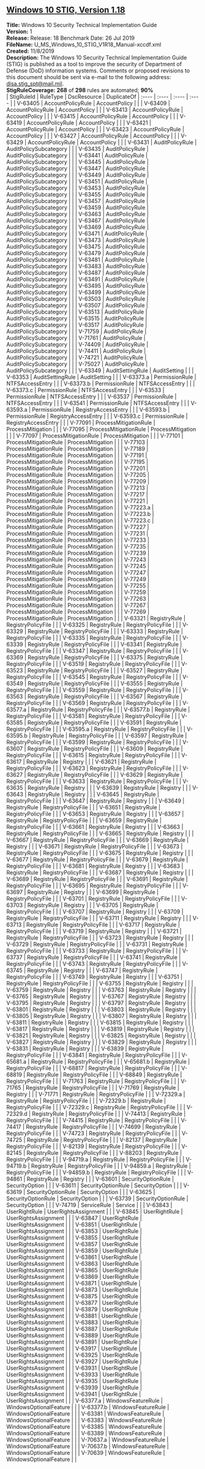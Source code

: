 ## [Windows 10 STIG, Version 1.18](.\StigDetail\WindowsClient-10-1.18.md)

**Title:** Windows 10 Security Technical Implementation Guide  
**Version:** 1  
**Release:** Release: 18 Benchmark Date: 26 Jul 2019  
**FileName:** U_MS_Windows_10_STIG_V1R18_Manual-xccdf.xml  
**Created:** 11/8/2019  
**Description:** The Windows 10 Security Technical Implementation Guide (STIG) is published as a tool to improve the security of Department of Defense (DoD) information systems. Comments or proposed revisions to this document should be sent via e-mail to the following address: disa.stig_spt@mail.mil.  
**StigRuleCoverage:** **268** of **298** rules are automated; **90%**  
| StigRuleId | RuleType | DscResource | DuplicateOf
| :---- | :---- | :---- | :---- |
| V-63405 | AccountPolicyRule | AccountPolicy |  |
| V-63409 | AccountPolicyRule | AccountPolicy |  |
| V-63413 | AccountPolicyRule | AccountPolicy |  |
| V-63415 | AccountPolicyRule | AccountPolicy |  |
| V-63419 | AccountPolicyRule | AccountPolicy |  |
| V-63421 | AccountPolicyRule | AccountPolicy |  |
| V-63423 | AccountPolicyRule | AccountPolicy |  |
| V-63427 | AccountPolicyRule | AccountPolicy |  |
| V-63429 | AccountPolicyRule | AccountPolicy |  |
| V-63431 | AuditPolicyRule | AuditPolicySubcategory |  |
| V-63435 | AuditPolicyRule | AuditPolicySubcategory |  |
| V-63441 | AuditPolicyRule | AuditPolicySubcategory |  |
| V-63445 | AuditPolicyRule | AuditPolicySubcategory |  |
| V-63447 | AuditPolicyRule | AuditPolicySubcategory |  |
| V-63449 | AuditPolicyRule | AuditPolicySubcategory |  |
| V-63451 | AuditPolicyRule | AuditPolicySubcategory |  |
| V-63453 | AuditPolicyRule | AuditPolicySubcategory |  |
| V-63455 | AuditPolicyRule | AuditPolicySubcategory |  |
| V-63457 | AuditPolicyRule | AuditPolicySubcategory |  |
| V-63459 | AuditPolicyRule | AuditPolicySubcategory |  |
| V-63463 | AuditPolicyRule | AuditPolicySubcategory |  |
| V-63467 | AuditPolicyRule | AuditPolicySubcategory |  |
| V-63469 | AuditPolicyRule | AuditPolicySubcategory |  |
| V-63471 | AuditPolicyRule | AuditPolicySubcategory |  |
| V-63473 | AuditPolicyRule | AuditPolicySubcategory |  |
| V-63475 | AuditPolicyRule | AuditPolicySubcategory |  |
| V-63479 | AuditPolicyRule | AuditPolicySubcategory |  |
| V-63481 | AuditPolicyRule | AuditPolicySubcategory |  |
| V-63483 | AuditPolicyRule | AuditPolicySubcategory |  |
| V-63487 | AuditPolicyRule | AuditPolicySubcategory |  |
| V-63491 | AuditPolicyRule | AuditPolicySubcategory |  |
| V-63495 | AuditPolicyRule | AuditPolicySubcategory |  |
| V-63499 | AuditPolicyRule | AuditPolicySubcategory |  |
| V-63503 | AuditPolicyRule | AuditPolicySubcategory |  |
| V-63507 | AuditPolicyRule | AuditPolicySubcategory |  |
| V-63513 | AuditPolicyRule | AuditPolicySubcategory |  |
| V-63515 | AuditPolicyRule | AuditPolicySubcategory |  |
| V-63517 | AuditPolicyRule | AuditPolicySubcategory |  |
| V-71759 | AuditPolicyRule | AuditPolicySubcategory |  |
| V-71761 | AuditPolicyRule | AuditPolicySubcategory |  |
| V-74409 | AuditPolicyRule | AuditPolicySubcategory |  |
| V-74411 | AuditPolicyRule | AuditPolicySubcategory |  |
| V-74721 | AuditPolicyRule | AuditPolicySubcategory |  |
| V-75027 | AuditPolicyRule | AuditPolicySubcategory |  |
| V-63349 | AuditSettingRule | AuditSetting |  |
| V-63353 | AuditSettingRule | AuditSetting |  |
| V-63373.a | PermissionRule | NTFSAccessEntry |  |
| V-63373.b | PermissionRule | NTFSAccessEntry |  |
| V-63373.c | PermissionRule | NTFSAccessEntry |  |
| V-63533 | PermissionRule | NTFSAccessEntry |  |
| V-63537 | PermissionRule | NTFSAccessEntry |  |
| V-63541 | PermissionRule | NTFSAccessEntry |  |
| V-63593.a | PermissionRule | RegistryAccessEntry |  |
| V-63593.b | PermissionRule | RegistryAccessEntry |  |
| V-63593.c | PermissionRule | RegistryAccessEntry |  |
| V-77091 | ProcessMitigationRule | ProcessMitigation |  |
| V-77095 | ProcessMitigationRule | ProcessMitigation |  |
| V-77097 | ProcessMitigationRule | ProcessMitigation |  |
| V-77101 | ProcessMitigationRule | ProcessMitigation |  |
| V-77103 | ProcessMitigationRule | ProcessMitigation |  |
| V-77189 | ProcessMitigationRule | ProcessMitigation |  |
| V-77191 | ProcessMitigationRule | ProcessMitigation |  |
| V-77195 | ProcessMitigationRule | ProcessMitigation |  |
| V-77201 | ProcessMitigationRule | ProcessMitigation |  |
| V-77205 | ProcessMitigationRule | ProcessMitigation |  |
| V-77209 | ProcessMitigationRule | ProcessMitigation |  |
| V-77213 | ProcessMitigationRule | ProcessMitigation |  |
| V-77217 | ProcessMitigationRule | ProcessMitigation |  |
| V-77221 | ProcessMitigationRule | ProcessMitigation |  |
| V-77223.a | ProcessMitigationRule | ProcessMitigation |  |
| V-77223.b | ProcessMitigationRule | ProcessMitigation |  |
| V-77223.c | ProcessMitigationRule | ProcessMitigation |  |
| V-77227 | ProcessMitigationRule | ProcessMitigation |  |
| V-77231 | ProcessMitigationRule | ProcessMitigation |  |
| V-77233 | ProcessMitigationRule | ProcessMitigation |  |
| V-77235 | ProcessMitigationRule | ProcessMitigation |  |
| V-77239 | ProcessMitigationRule | ProcessMitigation |  |
| V-77243 | ProcessMitigationRule | ProcessMitigation |  |
| V-77245 | ProcessMitigationRule | ProcessMitigation |  |
| V-77247 | ProcessMitigationRule | ProcessMitigation |  |
| V-77249 | ProcessMitigationRule | ProcessMitigation |  |
| V-77255 | ProcessMitigationRule | ProcessMitigation |  |
| V-77259 | ProcessMitigationRule | ProcessMitigation |  |
| V-77263 | ProcessMitigationRule | ProcessMitigation |  |
| V-77267 | ProcessMitigationRule | ProcessMitigation |  |
| V-77269 | ProcessMitigationRule | ProcessMitigation |  |
| V-63321 | RegistryRule | RegistryPolicyFile |  |
| V-63325 | RegistryRule | RegistryPolicyFile |  |
| V-63329 | RegistryRule | RegistryPolicyFile |  |
| V-63333 | RegistryRule | RegistryPolicyFile |  |
| V-63335 | RegistryRule | RegistryPolicyFile |  |
| V-63339 | RegistryRule | RegistryPolicyFile |  |
| V-63341 | RegistryRule | RegistryPolicyFile |  |
| V-63347 | RegistryRule | RegistryPolicyFile |  |
| V-63369 | RegistryRule | RegistryPolicyFile |  |
| V-63375 | RegistryRule | RegistryPolicyFile |  |
| V-63519 | RegistryRule | RegistryPolicyFile |  |
| V-63523 | RegistryRule | RegistryPolicyFile |  |
| V-63527 | RegistryRule | RegistryPolicyFile |  |
| V-63545 | RegistryRule | RegistryPolicyFile |  |
| V-63549 | RegistryRule | RegistryPolicyFile |  |
| V-63555 | RegistryRule | RegistryPolicyFile |  |
| V-63559 | RegistryRule | RegistryPolicyFile |  |
| V-63563 | RegistryRule | RegistryPolicyFile |  |
| V-63567 | RegistryRule | RegistryPolicyFile |  |
| V-63569 | RegistryRule | RegistryPolicyFile |  |
| V-63577.a | RegistryRule | RegistryPolicyFile |  |
| V-63577.b | RegistryRule | RegistryPolicyFile |  |
| V-63581 | RegistryRule | RegistryPolicyFile |  |
| V-63585 | RegistryRule | RegistryPolicyFile |  |
| V-63591 | RegistryRule | RegistryPolicyFile |  |
| V-63595.a | RegistryRule | RegistryPolicyFile |  |
| V-63595.b | RegistryRule | RegistryPolicyFile |  |
| V-63597 | RegistryRule | RegistryPolicyFile |  |
| V-63599 | RegistryRule | RegistryPolicyFile |  |
| V-63607 | RegistryRule | RegistryPolicyFile |  |
| V-63609 | RegistryRule | RegistryPolicyFile |  |
| V-63615 | RegistryRule | RegistryPolicyFile |  |
| V-63617 | RegistryRule | Registry |  |
| V-63621 | RegistryRule | RegistryPolicyFile |  |
| V-63623 | RegistryRule | RegistryPolicyFile |  |
| V-63627 | RegistryRule | RegistryPolicyFile |  |
| V-63629 | RegistryRule | RegistryPolicyFile |  |
| V-63633 | RegistryRule | RegistryPolicyFile |  |
| V-63635 | RegistryRule | Registry |  |
| V-63639 | RegistryRule | Registry |  |
| V-63643 | RegistryRule | Registry |  |
| V-63645 | RegistryRule | RegistryPolicyFile |  |
| V-63647 | RegistryRule | Registry |  |
| V-63649 | RegistryRule | RegistryPolicyFile |  |
| V-63651 | RegistryRule | RegistryPolicyFile |  |
| V-63653 | RegistryRule | Registry |  |
| V-63657 | RegistryRule | RegistryPolicyFile |  |
| V-63659 | RegistryRule | RegistryPolicyFile |  |
| V-63661 | RegistryRule | Registry |  |
| V-63663 | RegistryRule | RegistryPolicyFile |  |
| V-63665 | RegistryRule | Registry |  |
| V-63667 | RegistryRule | RegistryPolicyFile |  |
| V-63669 | RegistryRule | Registry |  |
| V-63671 | RegistryRule | RegistryPolicyFile |  |
| V-63673 | RegistryRule | RegistryPolicyFile |  |
| V-63675 | RegistryRule | Registry |  |
| V-63677 | RegistryRule | RegistryPolicyFile |  |
| V-63679 | RegistryRule | RegistryPolicyFile |  |
| V-63681 | RegistryRule | Registry |  |
| V-63683 | RegistryRule | RegistryPolicyFile |  |
| V-63687 | RegistryRule | Registry |  |
| V-63689 | RegistryRule | RegistryPolicyFile |  |
| V-63691 | RegistryRule | RegistryPolicyFile |  |
| V-63695 | RegistryRule | RegistryPolicyFile |  |
| V-63697 | RegistryRule | Registry |  |
| V-63699 | RegistryRule | RegistryPolicyFile |  |
| V-63701 | RegistryRule | RegistryPolicyFile |  |
| V-63703 | RegistryRule | Registry |  |
| V-63705 | RegistryRule | RegistryPolicyFile |  |
| V-63707 | RegistryRule | Registry |  |
| V-63709 | RegistryRule | RegistryPolicyFile |  |
| V-63711 | RegistryRule | Registry |  |
| V-63713 | RegistryRule | RegistryPolicyFile |  |
| V-63717 | RegistryRule | RegistryPolicyFile |  |
| V-63719 | RegistryRule | Registry |  |
| V-63721 | RegistryRule | RegistryPolicyFile |  |
| V-63723 | RegistryRule | Registry |  |
| V-63729 | RegistryRule | RegistryPolicyFile |  |
| V-63731 | RegistryRule | RegistryPolicyFile |  |
| V-63733 | RegistryRule | RegistryPolicyFile |  |
| V-63737 | RegistryRule | RegistryPolicyFile |  |
| V-63741 | RegistryRule | RegistryPolicyFile |  |
| V-63743 | RegistryRule | RegistryPolicyFile |  |
| V-63745 | RegistryRule | Registry |  |
| V-63747 | RegistryRule | RegistryPolicyFile |  |
| V-63749 | RegistryRule | Registry |  |
| V-63751 | RegistryRule | RegistryPolicyFile |  |
| V-63755 | RegistryRule | Registry |  |
| V-63759 | RegistryRule | Registry |  |
| V-63763 | RegistryRule | Registry |  |
| V-63765 | RegistryRule | Registry |  |
| V-63767 | RegistryRule | Registry |  |
| V-63795 | RegistryRule | Registry |  |
| V-63797 | RegistryRule | Registry |  |
| V-63801 | RegistryRule | Registry |  |
| V-63803 | RegistryRule | Registry |  |
| V-63805 | RegistryRule | Registry |  |
| V-63807 | RegistryRule | Registry |  |
| V-63811 | RegistryRule | Registry |  |
| V-63815 | RegistryRule | Registry |  |
| V-63817 | RegistryRule | Registry |  |
| V-63819 | RegistryRule | Registry |  |
| V-63821 | RegistryRule | Registry |  |
| V-63825 | RegistryRule | Registry |  |
| V-63827 | RegistryRule | Registry |  |
| V-63829 | RegistryRule | Registry |  |
| V-63831 | RegistryRule | Registry |  |
| V-63839 | RegistryRule | RegistryPolicyFile |  |
| V-63841 | RegistryRule | RegistryPolicyFile |  |
| V-65681.a | RegistryRule | RegistryPolicyFile |  |
| V-65681.b | RegistryRule | RegistryPolicyFile |  |
| V-68817 | RegistryRule | RegistryPolicyFile |  |
| V-68819 | RegistryRule | RegistryPolicyFile |  |
| V-68849 | RegistryRule | RegistryPolicyFile |  |
| V-71763 | RegistryRule | RegistryPolicyFile |  |
| V-71765 | RegistryRule | RegistryPolicyFile |  |
| V-71769 | RegistryRule | Registry |  |
| V-71771 | RegistryRule | RegistryPolicyFile |  |
| V-72329.a | RegistryRule | RegistryPolicyFile |  |
| V-72329.b | RegistryRule | RegistryPolicyFile |  |
| V-72329.c | RegistryRule | RegistryPolicyFile |  |
| V-72329.d | RegistryRule | RegistryPolicyFile |  |
| V-74413 | RegistryRule | RegistryPolicyFile |  |
| V-74415 | RegistryRule | RegistryPolicyFile |  |
| V-74417 | RegistryRule | RegistryPolicyFile |  |
| V-74699 | RegistryRule | RegistryPolicyFile |  |
| V-74723 | RegistryRule | RegistryPolicyFile |  |
| V-74725 | RegistryRule | RegistryPolicyFile |  |
| V-82137 | RegistryRule | RegistryPolicyFile |  |
| V-82139 | RegistryRule | RegistryPolicyFile |  |
| V-82145 | RegistryRule | RegistryPolicyFile |  |
| V-88203 | RegistryRule | RegistryPolicyFile |  |
| V-94719.a | RegistryRule | RegistryPolicyFile |  |
| V-94719.b | RegistryRule | RegistryPolicyFile |  |
| V-94859.a | RegistryRule | RegistryPolicyFile |  |
| V-94859.b | RegistryRule | RegistryPolicyFile |  |
| V-94861 | RegistryRule | Registry |  |
| V-63601 | SecurityOptionRule | SecurityOption |  |
| V-63611 | SecurityOptionRule | SecurityOption |  |
| V-63619 | SecurityOptionRule | SecurityOption |  |
| V-63625 | SecurityOptionRule | SecurityOption |  |
| V-63739 | SecurityOptionRule | SecurityOption |  |
| V-74719 | ServiceRule | Service |  |
| V-63843 | UserRightRule | UserRightsAssignment |  |
| V-63845 | UserRightRule | UserRightsAssignment |  |
| V-63847 | UserRightRule | UserRightsAssignment |  |
| V-63851 | UserRightRule | UserRightsAssignment |  |
| V-63853 | UserRightRule | UserRightsAssignment |  |
| V-63855 | UserRightRule | UserRightsAssignment |  |
| V-63857 | UserRightRule | UserRightsAssignment |  |
| V-63859 | UserRightRule | UserRightsAssignment |  |
| V-63861 | UserRightRule | UserRightsAssignment |  |
| V-63863 | UserRightRule | UserRightsAssignment |  |
| V-63865 | UserRightRule | UserRightsAssignment |  |
| V-63869 | UserRightRule | UserRightsAssignment |  |
| V-63871 | UserRightRule | UserRightsAssignment |  |
| V-63873 | UserRightRule | UserRightsAssignment |  |
| V-63875 | UserRightRule | UserRightsAssignment |  |
| V-63877 | UserRightRule | UserRightsAssignment |  |
| V-63879 | UserRightRule | UserRightsAssignment |  |
| V-63881 | UserRightRule | UserRightsAssignment |  |
| V-63883 | UserRightRule | UserRightsAssignment |  |
| V-63887 | UserRightRule | UserRightsAssignment |  |
| V-63889 | UserRightRule | UserRightsAssignment |  |
| V-63891 | UserRightRule | UserRightsAssignment |  |
| V-63917 | UserRightRule | UserRightsAssignment |  |
| V-63925 | UserRightRule | UserRightsAssignment |  |
| V-63927 | UserRightRule | UserRightsAssignment |  |
| V-63931 | UserRightRule | UserRightsAssignment |  |
| V-63933 | UserRightRule | UserRightsAssignment |  |
| V-63935 | UserRightRule | UserRightsAssignment |  |
| V-63939 | UserRightRule | UserRightsAssignment |  |
| V-63941 | UserRightRule | UserRightsAssignment |  |
| V-63377.a | WindowsFeatureRule | WindowsOptionalFeature |  |
| V-63377.b | WindowsFeatureRule | WindowsOptionalFeature |  |
| V-63381 | WindowsFeatureRule | WindowsOptionalFeature |  |
| V-63383 | WindowsFeatureRule | WindowsOptionalFeature |  |
| V-63385 | WindowsFeatureRule | WindowsOptionalFeature |  |
| V-63389 | WindowsFeatureRule | WindowsOptionalFeature |  |
| V-70637.a | WindowsFeatureRule | WindowsOptionalFeature |  |
| V-70637.b | WindowsFeatureRule | WindowsOptionalFeature |  |
| V-70639 | WindowsFeatureRule | WindowsOptionalFeature |  |

